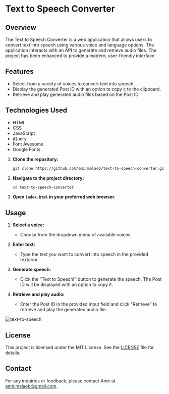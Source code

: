 # Text to Speech Converter

## Overview

The Text to Speech Converter is a web application that allows users to convert text into speech using various voice and language options. The application interacts with an API to generate and retrieve audio files. The project has been enhanced to provide a modern, user-friendly interface.

## Features

- Select from a variety of voices to convert text into speech.
- Display the generated Post ID with an option to copy it to the clipboard.
- Retrieve and play generated audio files based on the Post ID.

## Technologies Used

- HTML
- CSS
- JavaScript
- jQuery
- Font Awesome
- Google Fonts

1. **Clone the repository:**
    ```bash
    git clone https://github.com/amirmalaeb/text-to-speech-converter.git
    ```

2. **Navigate to the project directory:**
    ```bash
    cd text-to-speech-converter
    ```

3. **Open `index.html` in your preferred web browser.**

## Usage

1. **Select a voice:**
    - Choose from the dropdown menu of available voices.

2. **Enter text:**
    - Type the text you want to convert into speech in the provided textarea.

3. **Generate speech:**
    - Click the "Text to Speech!" button to generate the speech. The Post ID will be displayed with an option to copy it.

4. **Retrieve and play audio:**
    - Enter the Post ID in the provided input field and click "Retrieve" to retrieve and play the generated audio file.
  


![text-to-speech](https://github.com/AmirMalaeb/Text-to-Speech-Converter/assets/162432988/9b6930fd-fb2a-4e71-a98e-92346d869798)

  

## License

This project is licensed under the MIT License. See the [LICENSE](LICENSE) file for details.

## Contact

For any inquiries or feedback, please contact Amir at amir.malaeb@gmail.com.
